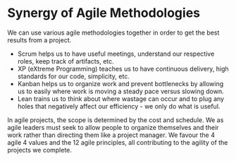 # Synergy of Agile Methodologies
We can use various agile methodologies together in order to get the best results from a project. 
- Scrum helps us to have useful meetings, understand our respective roles, keep track of artifacts, etc.
- XP (eXtreme Programming) teaches us to have continuous delivery, high standards for our code, simplicity, etc.
- Kanban helps us to organize work and prevent bottlenecks by allowing us to easily 
where work is moving a steady pace versus slowing down.
- Lean trains us to think about where wastage can occur and to plug any holes that 
negatively affect our efficiency - we only do what is useful.

In agile projects, the scope is determined by the cost and schedule. We as agile leaders
must seek to allow people to organize themselves and their work rather than directing them like a project manager. We favour the 4 agile 4 values and the 12 agile principles, all contributing to the agility of the projects we complete.
